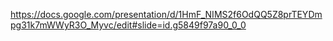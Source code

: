 https://docs.google.com/presentation/d/1HmF_NIMS2f6OdQQ5Z8prTEYDmpg31k7mWWyR3O_Myvc/edit#slide=id.g5849f97a90_0_0
